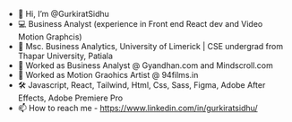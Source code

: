- 👋 Hi, I’m @GurkiratSidhu
- :computer: Business Analyst (experience in Front end React dev and Video Motion Graphcis)
- :school: Msc. Business Analytics, University of Limerick | CSE undergrad from Thapar University, Patiala
- :office: Worked as Business Analyst @ Gyandhan.com and Mindscroll.com
- :movie_camera: Worked as Motion Graohics Artist @ 94films.in
- :hammer_and_wrench: Javascript, React, Tailwind, Html, Css, Sass, Figma, Adobe After Effects, Adobe Premiere Pro
- 📫 How to reach me - https://www.linkedin.com/in/gurkiratsidhu/

<!---
GurkiratSidhu/GurkiratSidhu is a ✨ special ✨ repository because its `README.md` (this file) appears on your GitHub profile.
You can click the Preview link to take a look at your changes.
--->
